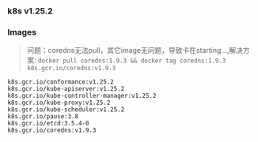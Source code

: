 ### k8s v1.25.2

### Images
> 问题：coredns无法pull，其它image无问题，导致卡在starting...,解决方案:
> `docker pull coredns:1.9.3 && docker tag coredns:1.9.3 k8s.gcr.io/coredns:v1.9.3`
```
k8s.gcr.io/conformance:v1.25.2
k8s.gcr.io/kube-apiserver:v1.25.2
k8s.gcr.io/kube-controller-manager:v1.25.2
k8s.gcr.io/kube-proxy:v1.25.2
k8s.gcr.io/kube-scheduler:v1.25.2
k8s.gcr.io/pause:3.8
k8s.gcr.io/etcd:3.5.4-0
k8s.gcr.io/coredns:v1.9.3
```